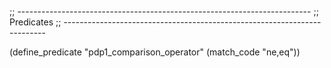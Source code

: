 ;; -------------------------------------------------------------------------
;; Predicates
;; -------------------------------------------------------------------------

(define_predicate "pdp1_comparison_operator"
  (match_code "ne,eq"))
